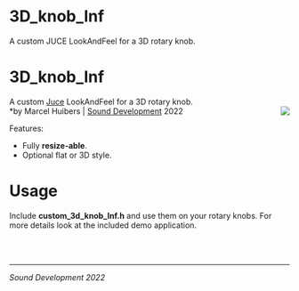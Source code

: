 # 3D_knob_lnf
A custom JUCE LookAndFeel for a 3D rotary knob.

# 3D_knob_lnf
A custom [Juce](https://juce.com/) LookAndFeel for a 3D rotary knob.<br>
<img align="right" src="https://www.sounddevelopment.nl/sd/resources/images/3d_knob_lnf/3d_custom_knob.gif">
*by Marcel Huibers | [Sound Development](https://www.sounddevelopment.nl) 2022


Features:
- Fully **resize-able**.
- Optional flat or 3D style.

# Usage

Include **custom_3d_knob_lnf.h** and use them on your rotary knobs.
For more details look at the included demo application.

<br><br>

-----
*Sound Development 2022*
